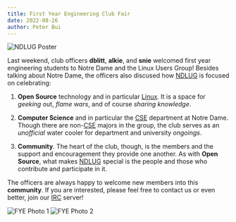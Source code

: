 ```yaml
---
title: First Year Engineering Club Fair
date: 2022-08-26
author: Peter Bui
---
```


<img src="../assets/img/2022-08-20-fye-poster.jpg" alt="NDLUG Poster">

Last weekend, club officers **dblitt**, **alkie**, and **snie** welcomed first
year engineering students to Notre Dame and the Linux Users Group!  Besides
talking about Notre Dame, the officers also discused how [NDLUG] is focused on
celebrating:

1. **Open Source** technology and in particular [Linux].  It is a space for
   *geeking* out, *flame wars*, and of course *sharing knowledge*.

2. **Computer Science** and in particular the [CSE] department at Notre Dame.
   Though there are non-[CSE] majors in the group, the club serves as an
   *unofficial* water cooler for department and university *ongoings*.
   
3. **Community**.  The heart of the club, though, is the members and the
   support and encouragement they provide one another.  As with **Open
   Source**, what makes [NDLUG] special is the people and those who contribute
   and participate in it.
   
The officers are always happy to welcome new members into this **community**.
If you are interested, please feel free to contact us or even better, join our
[IRC] server!

<img src="../assets/img/2022-08-20-fye-1-1080.jpg" alt="FYE Photo 1">

<img src="../assets/img/2022-08-20-fye-2-1080.jpg" alt="FYE Photo 2">

[NDLUG]:    https://ndlug.org
[Fedora]:   https://getfedora.org
[Linux]:    https://kernel.org
[CSE]:      https://cse.nd.edu
[IRC]:      https://regserv.ndlug.org
